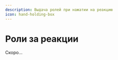 ```yaml
---
description: Выдача ролей при нажатии на реакцию
icon: hand-holding-box
---
```


# Роли за реакции

Скоро...
